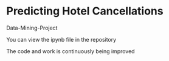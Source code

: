 # Predicting Hotel Cancellations
Data-Mining-Project

You can view the ipynb file in the repository 

The code and work is continuously being improved

